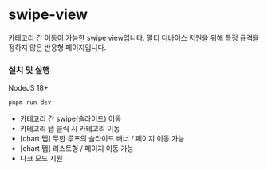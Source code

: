 # swipe-view

카테고리 간 이동이 가능한 swipe view입니다.
멀티 디바이스 지원을 위해 특정 규격을 정하지 않은 반응형 페이지입니다.

### 설치 및 실행

NodeJS 18+

```bash
pnpm run dev
```

- 카테고리 간 swipe(슬라이드) 이동
- 카테고리 탭 클릭 시 카테고리 이동
- [chart 탭] 무한 루프의 슬라이드 배너 / 페이지 이동 가능
- [chart 탭] 리스트형 / 페이지 이동 가능
- 다크 모드 지원
